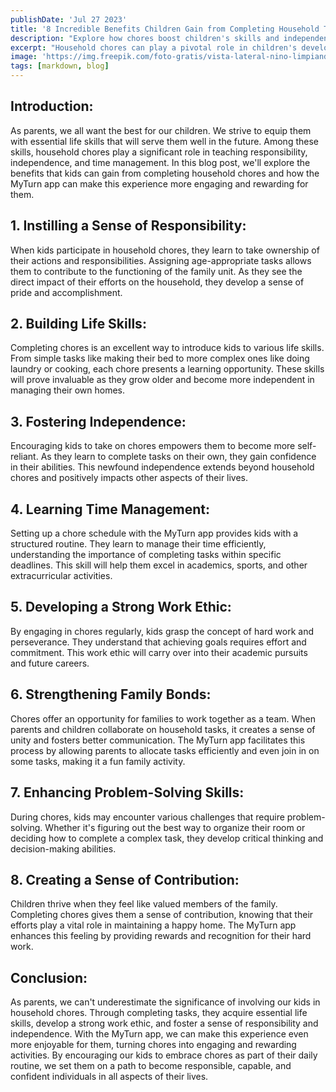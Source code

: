 ```yaml
---
publishDate: 'Jul 27 2023'
title: '8 Incredible Benefits Children Gain from Completing Household Tasks'
description: "Explore how chores boost children's skills and independence, and learn how the MyTurn app gamifies tasks for engaging, rewarding experiences."
excerpt: "Household chores can play a pivotal role in children's development, fostering a sense of responsibility, teaching essential life skills, and building independence. The MyTurn app aims to make these tasks engaging and rewarding, creating a structured routine for children and fostering a strong work ethic. As parents and children collaborate on chores, they strengthen family bonds and enhance communication. By encouraging children to embrace chores, we set them on a path to become responsible, capable, and confident individuals."
image: 'https://img.freepik.com/foto-gratis/vista-lateral-nino-limpiando-mesa_23-2148456951.jpg?w=2000&t=st=1690490894~exp=1690491494~hmac=4a7a0cff993fec105f2b00f61b8504f076bcb7b02a8b282398d8e31d7c96e9a6'
tags: [markdown, blog]
---
```


## Introduction:

As parents, we all want the best for our children. We strive to equip them with essential life skills that will serve them well in the future. Among these skills, household chores play a significant role in teaching responsibility, independence, and time management. In this blog post, we'll explore the benefits that kids can gain from completing household chores and how the MyTurn app can make this experience more engaging and rewarding for them.

## 1. Instilling a Sense of Responsibility:

When kids participate in household chores, they learn to take ownership of their actions and responsibilities. Assigning age-appropriate tasks allows them to contribute to the functioning of the family unit. As they see the direct impact of their efforts on the household, they develop a sense of pride and accomplishment.

## 2. Building Life Skills:

Completing chores is an excellent way to introduce kids to various life skills. From simple tasks like making their bed to more complex ones like doing laundry or cooking, each chore presents a learning opportunity. These skills will prove invaluable as they grow older and become more independent in managing their own homes.

## 3. Fostering Independence:

Encouraging kids to take on chores empowers them to become more self-reliant. As they learn to complete tasks on their own, they gain confidence in their abilities. This newfound independence extends beyond household chores and positively impacts other aspects of their lives.

## 4. Learning Time Management:

Setting up a chore schedule with the MyTurn app provides kids with a structured routine. They learn to manage their time efficiently, understanding the importance of completing tasks within specific deadlines. This skill will help them excel in academics, sports, and other extracurricular activities.

## 5. Developing a Strong Work Ethic:

By engaging in chores regularly, kids grasp the concept of hard work and perseverance. They understand that achieving goals requires effort and commitment. This work ethic will carry over into their academic pursuits and future careers.

## 6. Strengthening Family Bonds:

Chores offer an opportunity for families to work together as a team. When parents and children collaborate on household tasks, it creates a sense of unity and fosters better communication. The MyTurn app facilitates this process by allowing parents to allocate tasks efficiently and even join in on some tasks, making it a fun family activity.

## 7. Enhancing Problem-Solving Skills:

During chores, kids may encounter various challenges that require problem-solving. Whether it's figuring out the best way to organize their room or deciding how to complete a complex task, they develop critical thinking and decision-making abilities.

## 8. Creating a Sense of Contribution:

Children thrive when they feel like valued members of the family. Completing chores gives them a sense of contribution, knowing that their efforts play a vital role in maintaining a happy home. The MyTurn app enhances this feeling by providing rewards and recognition for their hard work.

## Conclusion:

As parents, we can't underestimate the significance of involving our kids in household chores. Through completing tasks, they acquire essential life skills, develop a strong work ethic, and foster a sense of responsibility and independence. With the MyTurn app, we can make this experience even more enjoyable for them, turning chores into engaging and rewarding activities. By encouraging our kids to embrace chores as part of their daily routine, we set them on a path to become responsible, capable, and confident individuals in all aspects of their lives.
